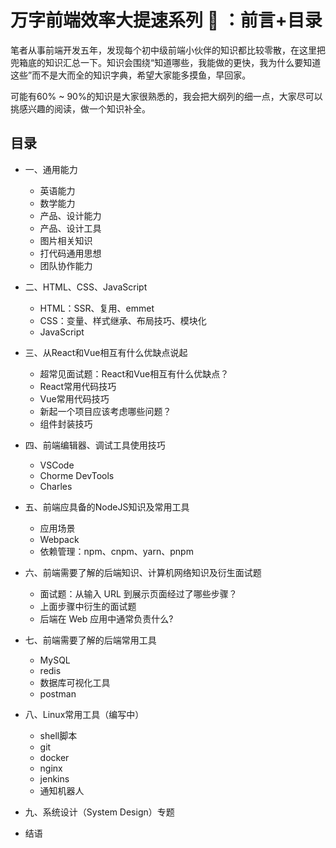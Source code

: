 # 万字前端效率大提速系列 🚀 ：前言+目录

笔者从事前端开发五年，发现每个初中级前端小伙伴的知识都比较零散，在这里把兜箱底的知识汇总一下。知识会围绕“知道哪些，我能做的更快，我为什么要知道这些”而不是大而全的知识字典，希望大家能多摸鱼，早回家。

可能有60% ~ 90%的知识是大家很熟悉的，我会把大纲列的细一点，大家尽可以挑感兴趣的阅读，做一个知识补全。

## 目录

- 一、通用能力
  - 英语能力
  - 数学能力
  - 产品、设计能力
  - 产品、设计工具
  - 图片相关知识
  - 打代码通用思想
  - 团队协作能力

- 二、HTML、CSS、JavaScript
  - HTML：SSR、复用、emmet
  - CSS：变量、样式继承、布局技巧、模块化
  - JavaScript

- 三、从React和Vue相互有什么优缺点说起
  - 超常见面试题：React和Vue相互有什么优缺点？
  - React常用代码技巧
  - Vue常用代码技巧
  - 新起一个项目应该考虑哪些问题？
  - 组件封装技巧

- 四、前端编辑器、调试工具使用技巧
  - VSCode
  - Chorme DevTools
  - Charles

- 五、前端应具备的NodeJS知识及常用工具
  - 应用场景
  - Webpack
  - 依赖管理：npm、cnpm、yarn、pnpm

- 六、前端需要了解的后端知识、计算机网络知识及衍生面试题
  - 面试题：从输入 URL 到展示页面经过了哪些步骤？
  - 上面步骤中衍生的面试题
  - 后端在 Web 应用中通常负责什么?

- 七、前端需要了解的后端常用工具
  - MySQL
  - redis
  - 数据库可视化工具
  - postman

- 八、Linux常用工具（编写中）
  - shell脚本
  - git
  - docker
  - nginx
  - jenkins
  - 通知机器人

- 九、系统设计（System Design）专题

- 结语